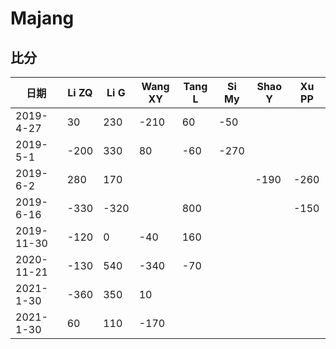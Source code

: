 # Majang

## 比分

  |日期|Li ZQ|Li G|Wang XY|Tang L|Si My|Shao Y| Xu PP|
  |---|---|---|---|---|---|---|---|
  |2019-4-27|30|230|-210|60|-50| | |
  |2019-5-1|-200|330|80|-60|-270| | |
  |2019-6-2|280|170| | | |-190|-260|
  |2019-6-16|-330|-320|  |800|  | |-150|
  |2019-11-30|-120|0|-40|160| | | |
  |2020-11-21|-130|540|-340|-70| | | |
  |2021-1-30|-360|350|10| | | | |
  |2021-1-30|60|110|-170| | | | |
